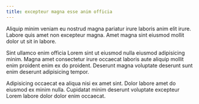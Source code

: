 ```yaml
---
title: excepteur magna esse anim officia
---
```


Aliquip minim veniam eu nostrud magna pariatur irure laboris anim elit irure. Labore quis amet non excepteur magna. Amet magna sint eiusmod mollit dolor ut sit in labore.

Sint ullamco enim officia Lorem sint ut eiusmod nulla eiusmod adipisicing minim. Magna amet consectetur irure occaecat laboris aute aliquip mollit enim proident enim ex do proident. Deserunt magna voluptate deserunt sunt enim deserunt adipisicing tempor.

Adipisicing occaecat ea aliqua nisi ex amet sint. Dolor labore amet do eiusmod ex minim nulla. Cupidatat minim deserunt voluptate excepteur Lorem labore dolor dolor enim occaecat.